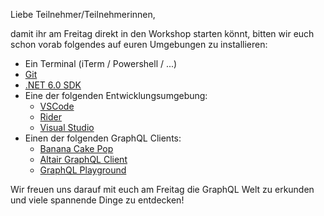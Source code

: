 Liebe Teilnehmer/Teilnehmerinnen,

damit ihr am Freitag direkt in den Workshop starten könnt, bitten wir euch schon vorab folgendes auf euren Umgebungen zu installieren:

- Ein Terminal (iTerm / Powershell / ...)
- [Git](https://git-scm.com/)
- [.NET 6.0 SDK](https://dotnet.microsoft.com/download/dotnet/6.0)
- Eine der folgenden Entwicklungsumgebung:
  - [VSCode](https://code.visualstudio.com/)
  - [Rider](https://www.jetbrains.com/de-de/rider/)
  - [Visual Studio](https://visualstudio.microsoft.com/de/vs/community/)
- Einen der folgenden GraphQL Clients:
  - [Banana Cake Pop](https://chillicream.com/docs/bananacakepop)
  - [Altair GraphQL Client](https://altair.sirmuel.design/)
  - [GraphQL Playground](https://github.com/graphql/graphql-playground)

Wir freuen uns darauf mit euch am Freitag die GraphQL Welt zu erkunden und viele spannende Dinge zu entdecken!
